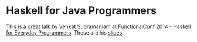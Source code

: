 # Haskell for Java Programmers
This is a great talk by Venkat Subramaniam at [FunctionalConf 2014 - Haskell for Everyday Programmers](https://www.youtube.com/watch?v=VGCE_3fjzU4). 
These are his [slides](http://www.agiledeveloper.com/presentations/haskell_for_java_programmers.zip).